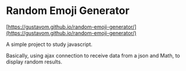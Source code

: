 # Random Emoji Generator

[https://gustavom.github.io/random-emoji-generator/](https://gustavom.github.io/random-emoji-generator/)


A simple project to study javascript.

Basically, using ajax connection to receive data from a json and Math, to display random results.